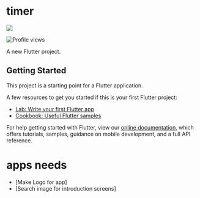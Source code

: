 # timer
![](https://gitwar.herokuapp.com/badge?username=ddicko)

![Profile views](https://gpvc.arturio.dev/[ddicko])

A new Flutter project.

## Getting Started

This project is a starting point for a Flutter application.

A few resources to get you started if this is your first Flutter project:

- [Lab: Write your first Flutter app](https://flutter.dev/docs/get-started/codelab)
- [Cookbook: Useful Flutter samples](https://flutter.dev/docs/cookbook)

For help getting started with Flutter, view our
[online documentation](https://flutter.dev/docs), which offers tutorials,
samples, guidance on mobile development, and a full API reference.

# apps needs  
- [Make Logo for app]
- [Search image for introduction screens]
